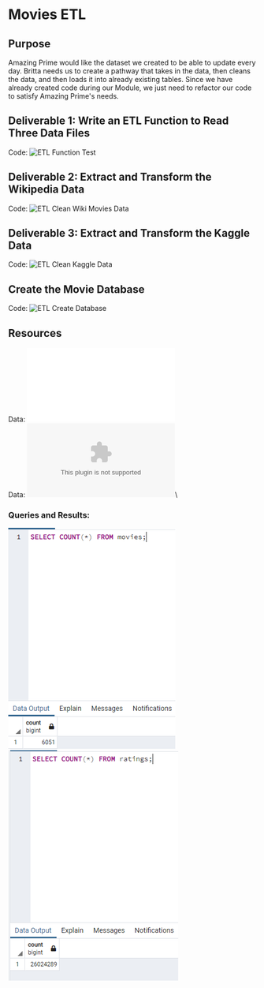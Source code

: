 # Movies ETL
## Purpose
Amazing Prime would like the dataset we created to be able to update every day. Britta needs us to create a pathway that takes in the data, then cleans the data, and then loads it into already existing tables. Since we have already created code during our Module, we just need to refactor our code to satisfy Amazing Prime's needs.
## Deliverable 1: Write an ETL Function to Read Three Data Files
Code: ![ETL Function Test](ETL_function_test.ipynb)
## Deliverable 2: Extract and Transform the Wikipedia Data
Code: ![ETL Clean Wiki Movies Data](ETL_clean_wiki_movies.ipynb)
## Deliverable 3: Extract and Transform the Kaggle Data
Code: ![ETL Clean Kaggle Data](ETL_clean_kaggle_data.ipynb)
## Create the Movie Database
Code: ![ETL Create Database](ETL_create_database.ipynb)
## Resources
Data: ![Wikipedia Movies Data](wikipedia-movies.json)\
Data: ![Movies Metadata](movies_metadata.csv)\
### Queries and Results:
![Movies Query](Resources/movies_query.PNG)\
![Ratings Query](Resources/ratings_query.PNG)
